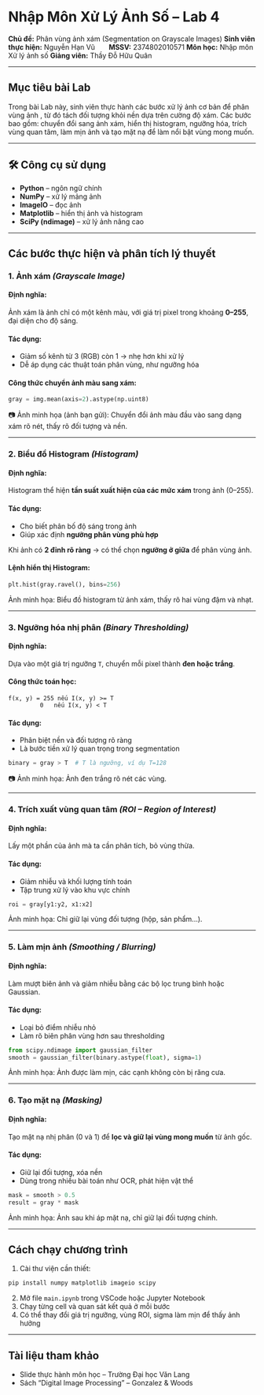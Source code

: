 # Nhập Môn Xử Lý Ảnh Số – Lab 4

**Chủ đề:** Phân vùng ảnh xám (Segmentation on Grayscale Images)
**Sinh viên thực hiện:** Nguyễn Hạn Vũ  **MSSV:** 2374802010571
**Môn học:** Nhập môn Xử lý ảnh số
**Giảng viên:** Thầy Đỗ Hữu Quân

---

##  Mục tiêu bài Lab

Trong bài Lab này, sinh viên thực hành các bước xử lý ảnh cơ bản để phân vùng ảnh , từ đó tách đối tượng khỏi nền dựa trên cường độ xám. Các bước bao gồm: chuyển đổi sang ảnh xám, hiển thị histogram, ngưỡng hóa, trích vùng quan tâm, làm mịn ảnh và tạo mặt nạ để làm nổi bật vùng mong muốn.

---

## 🛠 Công cụ sử dụng

* **Python** – ngôn ngữ chính
* **NumPy** – xử lý mảng ảnh
* **ImageIO** – đọc ảnh
* **Matplotlib** – hiển thị ảnh và histogram
* **SciPy (ndimage)** – xử lý ảnh nâng cao

---

##  Các bước thực hiện và phân tích lý thuyết

### 1. Ảnh xám *(Grayscale Image)*

####  Định nghĩa:

Ảnh xám là ảnh chỉ có một kênh màu, với giá trị pixel trong khoảng **0–255**, đại diện cho độ sáng.

####  Tác dụng:

* Giảm số kênh từ 3 (RGB) còn 1 → nhẹ hơn khi xử lý
* Dễ áp dụng các thuật toán phân vùng, như ngưỡng hóa

####  Công thức chuyển ảnh màu sang xám:

```python
gray = img.mean(axis=2).astype(np.uint8)
```

📷 Ảnh minh họa (ảnh bạn gửi): Chuyển đổi ảnh màu đầu vào sang dạng xám rõ nét, thấy rõ đối tượng và nền.

---

### 2. Biểu đồ Histogram *(Histogram)*

####  Định nghĩa:

Histogram thể hiện **tần suất xuất hiện của các mức xám** trong ảnh (0–255).

####  Tác dụng:

* Cho biết phân bố độ sáng trong ảnh
* Giúp xác định **ngưỡng phân vùng phù hợp**

 Khi ảnh có **2 đỉnh rõ ràng** → có thể chọn **ngưỡng ở giữa** để phân vùng ảnh.

####  Lệnh hiển thị Histogram:

```python
plt.hist(gray.ravel(), bins=256)
```

 Ảnh minh họa: Biểu đồ histogram từ ảnh xám, thấy rõ hai vùng đậm và nhạt.

---

### 3. Ngưỡng hóa nhị phân *(Binary Thresholding)*

#### Định nghĩa:

Dựa vào một giá trị ngưỡng `T`, chuyển mỗi pixel thành **đen hoặc trắng**.

####  Công thức toán học:

```
f(x, y) = 255 nếu I(x, y) >= T
         0   nếu I(x, y) < T
```

####  Tác dụng:

* Phân biệt nền và đối tượng rõ ràng
* Là bước tiền xử lý quan trọng trong segmentation

```python
binary = gray > T  # T là ngưỡng, ví dụ T=128
```

📷 Ảnh minh họa: Ảnh đen trắng rõ nét các vùng.

---

### 4. Trích xuất vùng quan tâm *(ROI – Region of Interest)*

####  Định nghĩa:

Lấy một phần của ảnh mà ta cần phân tích, bỏ vùng thừa.

####  Tác dụng:

* Giảm nhiễu và khối lượng tính toán
* Tập trung xử lý vào khu vực chính

```python
roi = gray[y1:y2, x1:x2]
```

 Ảnh minh họa: Chỉ giữ lại vùng đối tượng (hộp, sản phẩm...).

---

### 5. Làm mịn ảnh *(Smoothing / Blurring)*

####  Định nghĩa:

Làm mượt biên ảnh và giảm nhiễu bằng các bộ lọc trung bình hoặc Gaussian.

####  Tác dụng:

* Loại bỏ điểm nhiễu nhỏ
* Làm rõ biên phân vùng hơn sau thresholding

```python
from scipy.ndimage import gaussian_filter
smooth = gaussian_filter(binary.astype(float), sigma=1)
```

 Ảnh minh họa: Ảnh được làm mịn, các cạnh không còn bị răng cưa.

---

### 6. Tạo mặt nạ *(Masking)*

####  Định nghĩa:

Tạo mặt nạ nhị phân (0 và 1) để **lọc và giữ lại vùng mong muốn** từ ảnh gốc.

####  Tác dụng:

* Giữ lại đối tượng, xóa nền
* Dùng trong nhiều bài toán như OCR, phát hiện vật thể

```python
mask = smooth > 0.5
result = gray * mask
```

 Ảnh minh họa: Ảnh sau khi áp mặt nạ, chỉ giữ lại đối tượng chính.

---

##  Cách chạy chương trình

1. Cài thư viện cần thiết:

```bash
pip install numpy matplotlib imageio scipy
```

2. Mở file `main.ipynb` trong VSCode hoặc Jupyter Notebook
3. Chạy từng cell và quan sát kết quả ở mỗi bước
4. Có thể thay đổi giá trị ngưỡng, vùng ROI, sigma làm mịn để thấy ảnh hưởng

---

##  Tài liệu tham khảo

* Slide thực hành môn học – Trường Đại học Văn Lang
* Sách “Digital Image Processing” – Gonzalez & Woods


